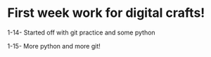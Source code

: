 # First week work for digital crafts!

1-14- Started off with git practice and some python

1-15- More python and more git!

